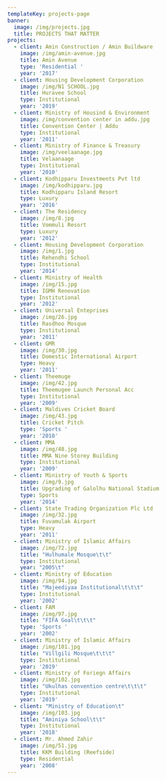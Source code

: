 ```yaml
---
templateKey: projects-page
banner:
  image: /img/projects.jpg
  title: PROJECTS THAT MATTER
projects:
  - client: Amin Construction / Amin Buildware
    image: /img/amin-avenue.jpg
    title: Amin Avenue
    type: 'Residential '
    year: '2017'
  - client: Housing Development Corporation
    image: /img/N1 SCHOOL.jpg
    title: Huravee School
    type: Institutional
    year: '2019'
  - client: Ministry of Housind & Environment
    image: /img/convention center in addu.jpg
    title: Convention Center | Addu
    type: Institutional
    year: '2011'
  - client: Ministry of Finance & Treasury
    image: /img/veelaanage.jpg
    title: Velaanaage
    type: Institutional
    year: '2010'
  - client: Kodhipparu Investments Pvt ltd
    image: /img/kodhipparu.jpg
    title: Kodhipparu Island Resort
    type: Luxury
    year: '2016'
  - client: The Residency
    image: /img/8.jpg
    title: Vommuli Resort
    type: Luxury
    year: '2012'
  - client: Housing Development Corporation
    image: /img/1.jpg
    title: Rehendhi School
    type: Institutional
    year: '2014'
  - client: Ministry of Health
    image: /img/15.jpg
    title: IGMH Renovation
    type: Institutional
    year: '2012'
  - client: Universal Enteprises
    image: /img/26.jpg
    title: Rasdhoo Mosque
    type: Institutional
    year: '2011'
  - client: GMR
    image: /img/30.jpg
    title: Domestic International Airport
    type: Heavy
    year: '2011'
  - client: Theemuge
    image: /img/42.jpg
    title: Theemugee Launch Personal Acc
    type: Institutional
    year: '2009'
  - client: Maldives Cricket Board
    image: /img/43.jpg
    title: Cricket Pitch
    type: 'Sports '
    year: '2010'
  - client: MMA
    image: /img/48.jpg
    title: MMA Nine Storey Building
    type: Institutional
    year: '2009'
  - client: Ministry of Youth & Sports
    image: /img/9.jpg
    title: Upgrading of Galolhu National Stadium
    type: Sports
    year: '2014'
  - client: State Trading Organization Plc Ltd
    image: /img/32.jpg
    title: Fuvamulak Airport
    type: Heavy
    year: '2011'
  - client: Ministry of Islamic Affairs
    image: /img/72.jpg
    title: "Hulhumale Mosque\t\t"
    type: Institutional
    year: "2005\t"
  - client: Ministry of Education
    image: /img/94.jpg
    title: "Majeediyaa Institutional\t\t\t"
    type: Institutional
    year: '2002'
  - client: FAM
    image: /img/97.jpg
    title: "FIFA Goal\t\t\t"
    type: 'Sports '
    year: '2002'
  - client: Ministry of Islamic Affairs
    image: /img/101.jpg
    title: "Villgili Mosque\t\t\t"
    type: Institutional
    year: '2019'
  - client: Ministry of Foriegn Affairs
    image: /img/102.jpg
    title: "Ukulhas convention centre\t\t\t"
    type: Institutional
    year: '2019'
  - client: "Ministry of Education\t"
    image: /img/103.jpg
    title: "Aminiya School\t\t"
    type: Institutional
    year: '2018'
  - client: Mr. Ahmed Zahir
    image: /img/51.jpg
    title: KKM Building (Reefside)
    type: Residential
    year: '2008'
---
```


